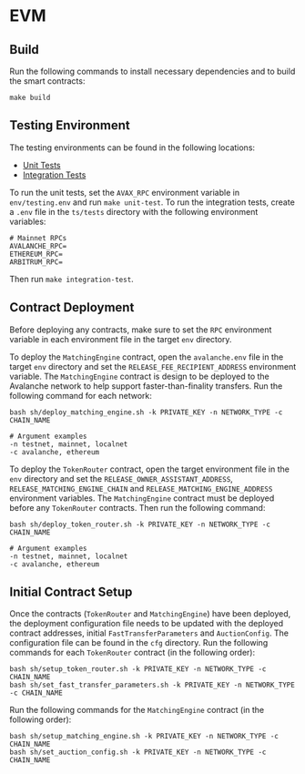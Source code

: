 # EVM

## Build

Run the following commands to install necessary dependencies and to build the smart contracts:

```
make build
```

## Testing Environment

The testing environments can be found in the following locations:

-   [Unit Tests](./forge/tests/)
-   [Integration Tests](./ts/tests/)

To run the unit tests, set the `AVAX_RPC` environment variable in `env/testing.env` and run `make unit-test`. To run the integration tests, create a `.env` file in the `ts/tests` directory with the following environment variables:

```
# Mainnet RPCs
AVALANCHE_RPC=
ETHEREUM_RPC=
ARBITRUM_RPC=
```

Then run `make integration-test`.

## Contract Deployment

Before deploying any contracts, make sure to set the `RPC` environment variable in each environment file in the target `env` directory.

To deploy the `MatchingEngine` contract, open the `avalanche.env` file in the target `env` directory and set the `RELEASE_FEE_RECIPIENT_ADDRESS` environment variable. The `MatchingEngine` contract is design to be deployed to the Avalanche network to help support faster-than-finality transfers. Run the following command for each network:

```
bash sh/deploy_matching_engine.sh -k PRIVATE_KEY -n NETWORK_TYPE -c CHAIN_NAME

# Argument examples
-n testnet, mainnet, localnet
-c avalanche, ethereum
```

To deploy the `TokenRouter` contract, open the target environment file in the `env` directory and set the `RELEASE_OWNER_ASSISTANT_ADDRESS`, `RELEASE_MATCHING_ENGINE_CHAIN` and `RELEASE_MATCHING_ENGINE_ADDRESS` environment variables. The `MatchingEngine` contract must be deployed before any `TokenRouter` contracts. Then run the following command:

```
bash sh/deploy_token_router.sh -k PRIVATE_KEY -n NETWORK_TYPE -c CHAIN_NAME

# Argument examples
-n testnet, mainnet, localnet
-c avalanche, ethereum
```

## Initial Contract Setup

Once the contracts (`TokenRouter` and `MatchingEngine`) have been deployed, the deployment configuration file needs to be updated with the deployed contract addresses, initial `FastTransferParameters` and `AuctionConfig`. The configuration file can be found in the `cfg` directory. Run the following commands for each `TokenRouter` contract (in the following order):

```
bash sh/setup_token_router.sh -k PRIVATE_KEY -n NETWORK_TYPE -c CHAIN_NAME
bash sh/set_fast_transfer_parameters.sh -k PRIVATE_KEY -n NETWORK_TYPE -c CHAIN_NAME
```

Run the following commands for the `MatchingEngine` contract (in the following order):

```
bash sh/setup_matching_engine.sh -k PRIVATE_KEY -n NETWORK_TYPE -c CHAIN_NAME
bash sh/set_auction_config.sh -k PRIVATE_KEY -n NETWORK_TYPE -c CHAIN_NAME
```
